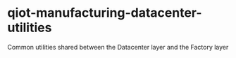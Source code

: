 # qiot-manufacturing-datacenter-utilities
Common utilities shared between the Datacenter layer and the Factory layer
